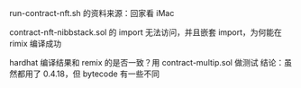run-contract-nft.sh 的资料来源：回家看 iMac

contract-nft-nibbstack.sol 的 import 无法访问，并且嵌套 import，为何能在 rimix 编译成功

hardhat 编译结果和 remix 的是否一致？用 contract-multip.sol 做测试
结论：虽然都用了 0.4.18，但 bytecode 有一些不同

